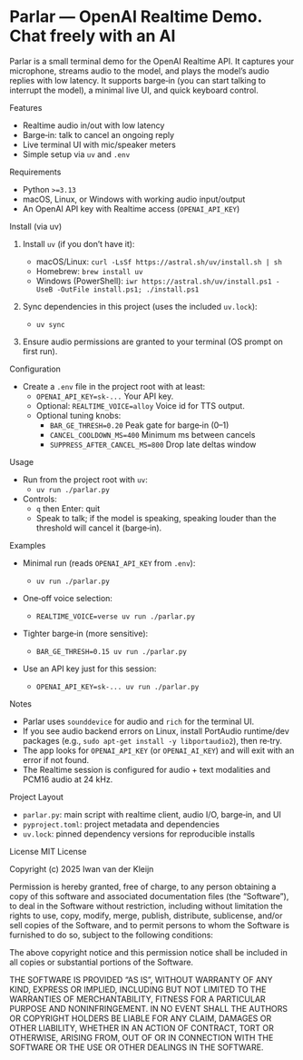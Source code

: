 Parlar — OpenAI Realtime Demo. Chat freely with an AI
================================

Parlar is a small terminal demo for the OpenAI Realtime API. It captures your microphone, streams audio to the model, and plays the model’s audio replies with low latency. It supports barge‑in (you can start talking to interrupt the model), a minimal live UI, and quick keyboard control.

Features
- Realtime audio in/out with low latency
- Barge‑in: talk to cancel an ongoing reply
- Live terminal UI with mic/speaker meters
- Simple setup via `uv` and `.env`

Requirements
- Python `>=3.13`
- macOS, Linux, or Windows with working audio input/output
- An OpenAI API key with Realtime access (`OPENAI_API_KEY`)

Install (via uv)
1) Install `uv` (if you don’t have it):
   - macOS/Linux: `curl -LsSf https://astral.sh/uv/install.sh | sh`
   - Homebrew: `brew install uv`
   - Windows (PowerShell): `iwr https://astral.sh/uv/install.ps1 -UseB -OutFile install.ps1; ./install.ps1`

2) Sync dependencies in this project (uses the included `uv.lock`):
   - `uv sync`

3) Ensure audio permissions are granted to your terminal (OS prompt on first run).

Configuration
- Create a `.env` file in the project root with at least:
  - `OPENAI_API_KEY=sk-...`  Your API key.
  - Optional: `REALTIME_VOICE=alloy`  Voice id for TTS output.
  - Optional tuning knobs:
    - `BAR_GE_THRESH=0.20` Peak gate for barge‑in (0–1)
    - `CANCEL_COOLDOWN_MS=400` Minimum ms between cancels
    - `SUPPRESS_AFTER_CANCEL_MS=800` Drop late deltas window

Usage
- Run from the project root with `uv`:
  - `uv run ./parlar.py`
- Controls:
  - `q` then Enter: quit
  - Speak to talk; if the model is speaking, speaking louder than the threshold will cancel it (barge‑in).

Examples
- Minimal run (reads `OPENAI_API_KEY` from `.env`):
  - `uv run ./parlar.py`

- One‑off voice selection:
  - `REALTIME_VOICE=verse uv run ./parlar.py`

- Tighter barge‑in (more sensitive):
  - `BAR_GE_THRESH=0.15 uv run ./parlar.py`

- Use an API key just for this session:
  - `OPENAI_API_KEY=sk-... uv run ./parlar.py`

Notes
- Parlar uses `sounddevice` for audio and `rich` for the terminal UI.
- If you see audio backend errors on Linux, install PortAudio runtime/dev packages (e.g., `sudo apt-get install -y libportaudio2`), then re‑try.
- The app looks for `OPENAI_API_KEY` (or `OPENAI_AI_KEY`) and will exit with an error if not found.
- The Realtime session is configured for audio + text modalities and PCM16 audio at 24 kHz.

Project Layout
- `parlar.py`: main script with realtime client, audio I/O, barge‑in, and UI
- `pyproject.toml`: project metadata and dependencies
- `uv.lock`: pinned dependency versions for reproducible installs

License
MIT License

Copyright (c) 2025 Iwan van der Kleijn

Permission is hereby granted, free of charge, to any person obtaining a copy
of this software and associated documentation files (the “Software”), to deal
in the Software without restriction, including without limitation the rights
to use, copy, modify, merge, publish, distribute, sublicense, and/or sell
copies of the Software, and to permit persons to whom the Software is
furnished to do so, subject to the following conditions:

The above copyright notice and this permission notice shall be included in
all copies or substantial portions of the Software.

THE SOFTWARE IS PROVIDED “AS IS”, WITHOUT WARRANTY OF ANY KIND, EXPRESS OR
IMPLIED, INCLUDING BUT NOT LIMITED TO THE WARRANTIES OF MERCHANTABILITY,
FITNESS FOR A PARTICULAR PURPOSE AND NONINFRINGEMENT. IN NO EVENT SHALL THE
AUTHORS OR COPYRIGHT HOLDERS BE LIABLE FOR ANY CLAIM, DAMAGES OR OTHER
LIABILITY, WHETHER IN AN ACTION OF CONTRACT, TORT OR OTHERWISE, ARISING FROM,
OUT OF OR IN CONNECTION WITH THE SOFTWARE OR THE USE OR OTHER DEALINGS IN THE
SOFTWARE.
